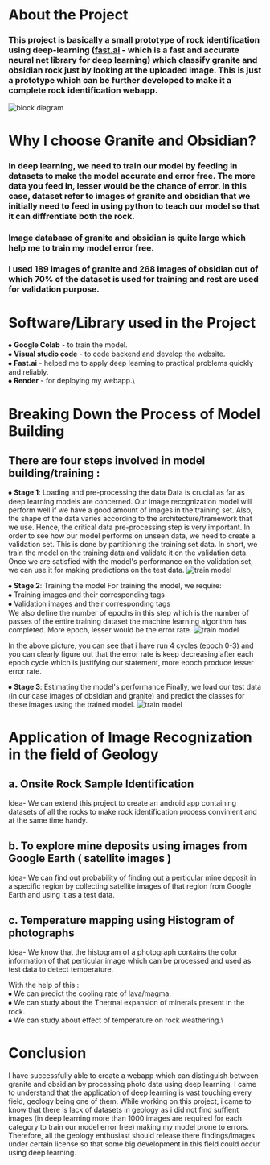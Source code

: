 
# About the Project

### This project is basically a small prototype of rock identification using deep-learning ([fast.ai](https://www.fast.ai) - which is a fast and accurate neural net library for deep learning) which classify granite and obsidian rock just by looking at the uploaded image. This is just a prototype which can be further developed to make it a complete rock identification webapp.
![block diagram](https://drive.google.com/uc?export=download&id=1mTYrf_aT8bqb-7Yz3TXjSgQ7VWYTxfwM)
# Why I choose Granite and Obsidian?

### In deep learning, we need to train our model by feeding in datasets to make the model accurate and error free. The more data you feed in, lesser would be the chance of error. In this case, dataset refer to images of granite and obsidian that we initially need to feed in using python to teach our model so that it can diffrentiate both the rock.
### Image database of granite and obsidian is quite large which help me to train my model error free. 
### I used 189 images of granite and 268 images of obsidian out of which 70% of the dataset is used for training and rest are used for validation purpose.

# Software/Library used in the Project
⦁	**Google Colab** - to train the model.\
⦁	**Visual studio code** - to code backend and develop the website.\
⦁	 **Fast.ai** - helped me to apply deep learning to practical problems quickly and reliably.\
⦁	**Render** - for deploying my webapp.\

# Breaking Down the Process of Model Building

## **There are four steps involved in model building/training :**

⦁	**Stage 1**: Loading and pre-processing the data
Data is crucial as far as deep learning models are concerned. Our image recognization model will perform well if we have a good amount of images in the training set. Also, the shape of the data varies according to the architecture/framework that we use.
Hence, the critical data pre-processing step is very important.
In order to see how our model performs on unseen data, we need to create a validation set. This is done by partitioning the training set data.
In short, we train the model on the training data and validate it on the validation data. Once we are satisfied with the model's performance on the validation set, we can use it for making predictions on the test data. 
![train model](https://drive.google.com/uc?export=download&id=1YmN0SG4zRwvHy2ES5XFX9lEQfKXoRRmP)
 
⦁	**Stage 2**: Training the model
For training the model, we require:\
⦁	Training images and their corresponding tags\
⦁	Validation images and their corresponding tags \
We also define the number of epochs in this step which is the number of passes of the entire training dataset the machine learning algorithm has completed. More epoch, lesser would be the error rate.
 ![train model](https://drive.google.com/uc?export=download&id=1VkXS-CNDa0F7OHJOttSXj3jzGue9TbjC)
 
In the above picture, you can see that i have run 4 cycles (epoch 0-3) and you can clearly figure out that the error rate is keep decreasing after each epoch cycle which is justifying our statement, more epoch produce lesser error rate.

⦁	**Stage 3**: Estimating the model's performance
Finally, we load our test data (in our case images of obsidian and granite) and predict the classes for these images using the trained model.
![train model](https://drive.google.com/uc?export=download&id=1l7IPdWXee8Jlv0ME8JmGhmYgdwM4iiVb)

# Application of Image Recognization in the field of Geology
## a.	Onsite Rock Sample Identification
Idea- We can extend this project to create an android app containing datasets of all the rocks to make rock identification process convinient and at the same time handy.

## b.	To explore mine deposits using images from Google Earth ( satellite images )
Idea- We can find out probability of finding out a perticular mine deposit in a specific region by collecting satellite images of that region from Google Earth and using it as a test data.

 

## c.	Temperature mapping using Histogram of photographs
Idea- We know that the histogram of a photograph contains the color information of that perticular image which can be processed and used as test data to detect temperature.
 

With the help of this :\
⦁	 We can predict the cooling rate of lava/magma.\
⦁	We can study about the Thermal expansion of minerals present in the rock.\
⦁	We can study about effect of temperature on rock weathering.\



# Conclusion
I have successfully able to create a webapp which can distinguish between granite and obsidian by processing photo data using deep learning. I came to understand that the application of deep learning is vast touching every field, geology being one of them. 
While working on this project, i came to know that there is lack of datasets in geology as i did not find suffient images (in deep learning more than 1000 images are required for each category to train our model error free) making my model prone to errors.
Therefore, all the geology enthusiast should release there findings/images under certain license so that some big development in this field could occur using deep learning.


 
      
